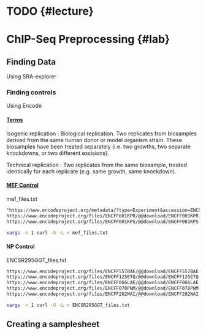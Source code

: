 # TODO {#lecture}

# ChIP-Seq Preprocessing {#lab}

## Finding Data

Using SRA-explorer

### Finding controls

Using Encode

#### [Terms](https://www.encodeproject.org/data-standards/terms/)

Isogenic replication
: Biological replication. Two replicates from biosamples derived from the same
human donor or model organism strain. These biosamples have been treated
separately (i.e. two growths, two separate knockdowns, or two different
excisions).

Technical replication
: Two replicates from the same biosample, treated identically for each replicate
(e.g. same growth, same knockdown).

#### [MEF Control](https://www.encodeproject.org/experiments/ENCSR000CBB/)

mef_files.txt

```txt
"https://www.encodeproject.org/metadata/?type=Experiment&accession=ENCSR000CBB&files.output_category=raw+data&files.output_type=reads&files.status=released"
https://www.encodeproject.org/files/ENCFF001KPR/@@download/ENCFF001KPR.fastq.gz
https://www.encodeproject.org/files/ENCFF001KPS/@@download/ENCFF001KPS.fastq.gz
```

```bash
xargs -n 1 curl -O -L < mef_files.txt
```

#### NP Control

ENCSR295GGT_files.txt

```txt
https://www.encodeproject.org/files/ENCFF557BAE/@@download/ENCFF557BAE.fastq.gz
https://www.encodeproject.org/files/ENCFF125ETQ/@@download/ENCFF125ETQ.fastq.gz
https://www.encodeproject.org/files/ENCFF066LAE/@@download/ENCFF066LAE.fastq.gz
https://www.encodeproject.org/files/ENCFF078PNM/@@download/ENCFF078PNM.fastq.gz
https://www.encodeproject.org/files/ENCFF202WAI/@@download/ENCFF202WAI.fastq.gz
```

```bash
xargs -n 1 curl -O -L < ENCSR295GGT_files.txt
```

## Creating a samplesheet
